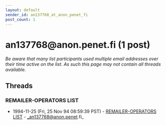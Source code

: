 ```yaml
---
layout: default
sender_id: an137768_at_anon_penet_fi
post_count: 1
---
```


# an137768<span>@</span>anon.penet.fi (1 post)

_Be aware that many list participants used multiple email addresses over their time active on the list. As such this page may not contain all threads available._

## Threads

### REMAILER-OPERATORS LIST
+ 1994-11-25 (Fri, 25 Nov 94 08:59:39 PST) - [REMAILER-OPERATORS LIST](/archive/1994/11/c13b3596b23759d9b0d6fe3def226fa6ef900aa180740c04e8a1794f295aadef) - _an137768@anon.penet.fi_

